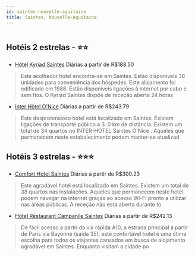 ```yaml
---
id: saintes-nouvelle-aquitaine
title: Saintes, Nouvelle-Aquitaine
---
```


<center><img src="http://photos.hotelbeds.com/giata/57/575780/575780a_hb_a_001.jpg" alt="" /></center>


## Hotéis 2 estrelas - ⭐️⭐️

-    [Hôtel Kyriad Saintes](https://www.hurb.com/hoteis/saintes/hotel-kyriad-saintes-JNP-JP111847?cmp=18055) Diárias a partir de R$188.50
   > Este acolhedor hotel encontra-se em Saintes. Estão disponíveis 38 unidades para conveniência dos hóspedes. Este alojamento foi edificado em 1988. Estão disponíveis ligações à internet por cabo e sem fios. O Kyriad Saintes dispõe de receção aberta 24 horas
-    [Inter Hôtel O'Nice](https://www.hurb.com/hoteis/saintes/inter-hotel-o-nice-JNP-JP363541?cmp=18055) Diárias a partir de R$243.79
   > Este despretensioso hotel está localizado em Saintes. Existem ligações de transporte público a 3. 0 km de distância. Existem um total de 34 quartos no INTER-HOTEL Saintes O&apos;Nice . Aqueles que permanecem neste estabelecimento podem manter-se atualizad

## Hotéis 3 estrelas - ⭐️⭐️⭐️

-    [Comfort Hotel Saintes](https://www.hurb.com/hoteis/saintes/comfort-hotel-saintes-JNP-JP237717?cmp=18055) Diárias a partir de R$300.23
   > Este agradável hotel está localizado em Saintes. Existem um total de 38 quartos nas instalações. Aqueles que permanecem neste hotel podem navegar na internet graças ao acesso Wi-Fi pronto a utilizar nas áreas públicas. A receção não está aberta durante to
-    [Hôtel Restaurant Campanile Saintes](https://www.hurb.com/hoteis/saintes/hotel-restaurant-campanile-saintes-JNP-JP085187?cmp=18055) Diárias a partir de R$242.13
   > De fácil acesso a partir da via rápida A10, a estrada principal a partir de Paris via Bayonne (saída 35), este confortável hotel é uma ótima escolha para todos os viajantes cansados em busca de alojamento agradável em Saintes. Enquanto visitam a cidade po
